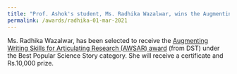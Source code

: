 ```yaml
---
title: "Prof. Ashok's student, Ms. Radhika Wazalwar, wins the Augmenting Writing Skills for Articulating Research (AWSAR) award (from DST) (01/03/21)"
permalink: /awards/radhika-01-mar-2021
---
```


Ms. Radhika Wazalwar, has been selected to receive the <a href="https://awsar-dst.in/results-2020">Augmenting Writing Skills for Articulating Research (AWSAR) award</a> (from DST) under the Best Popular Science Story category. She will receive a certificate and Rs.10,000 prize.
